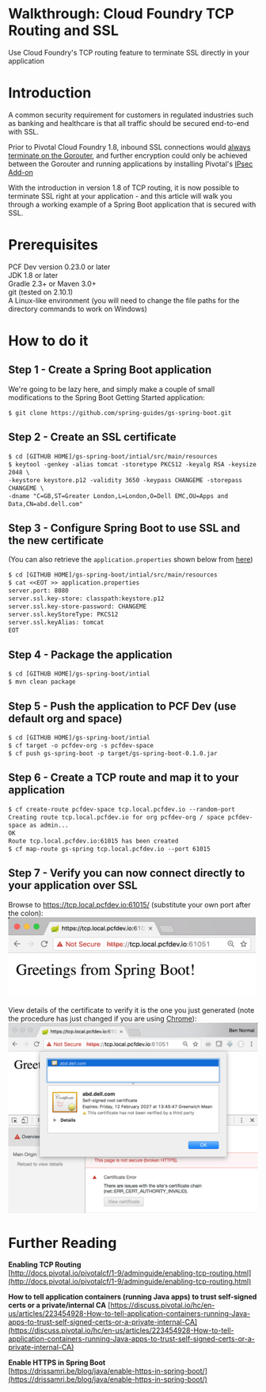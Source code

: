# Walkthrough: Cloud Foundry TCP Routing and SSL
Use Cloud Foundry's TCP routing feature to terminate SSL directly in your application

# Introduction
A common security requirement for customers in regulated industries such as banking and healthcare is that all traffic should be secured end-to-end with SSL. 

Prior to Pivotal Cloud Foundry 1.8, inbound SSL connections would [always terminate on the Gorouter](http://docs.pivotal.io/pivotalcf/1-9/adminguide/securing-traffic.html#ssl_options), and further encryption could only be achieved between the Gorouter and running applications by installing Pivotal's [IPsec Add-on](https://docs.pivotal.io/addon-ipsec/index.html)  

With the introduction in version 1.8 of TCP routing, it is now possible to terminate SSL right at your application - and this article will walk you through a working example of a Spring Boot application that is secured with SSL.  

# Prerequisites  
PCF Dev version 0.23.0 or later    
JDK 1.8 or later  
Gradle 2.3+ or Maven 3.0+  
git (tested on 2.10.1)   
A Linux-like environment (you will need to change the file paths for the directory commands to work on Windows)  

# How to do it
## Step 1 - Create a Spring Boot application  
We're going to be lazy here, and simply make a couple of small modifications to the Spring Boot Getting Started application:
    
    $ git clone https://github.com/spring-guides/gs-spring-boot.git

## Step 2 - Create an SSL certificate   
    
    $ cd [GITHUB HOME]/gs-spring-boot/intial/src/main/resources
    $ keytool -genkey -alias tomcat -storetype PKCS12 -keyalg RSA -keysize 2048 \
    -keystore keystore.p12 -validity 3650 -keypass CHANGEME -storepass CHANGEME \
    -dname "C=GB,ST=Greater London,L=London,O=Dell EMC,OU=Apps and Data,CN=abd.dell.com"  
 
## Step 3 - Configure Spring Boot to use SSL and the new certificate  
(You can also retrieve the `application.properties` shown below from [here](https://github.com/bendalby82/cf-tcp-routing-ssl/blob/master/scripts/application.properties))  

    $ cd [GITHUB HOME]/gs-spring-boot/intial/src/main/resources
    $ cat <<EOT >> application.properties  
    server.port: 8080
    server.ssl.key-store: classpath:keystore.p12
    server.ssl.key-store-password: CHANGEME
    server.ssl.keyStoreType: PKCS12
    server.ssl.keyAlias: tomcat
    EOT  
    
## Step 4 - Package the application
    
    $ cd [GITHUB HOME]/gs-spring-boot/intial  
    $ mvn clean package  

## Step 5 - Push the application to PCF Dev (use default org and space)
    
    $ cd [GITHUB HOME]/gs-spring-boot/intial
    $ cf target -o pcfdev-org -s pcfdev-space
    $ cf push gs-spring-boot -p target/gs-spring-boot-0.1.0.jar  

## Step 6 - Create a TCP route and map it to your application
    
    $ cf create-route pcfdev-space tcp.local.pcfdev.io --random-port
    Creating route tcp.local.pcfdev.io for org pcfdev-org / space pcfdev-space as admin...
    OK
    Route tcp.local.pcfdev.io:61015 has been created
    $ cf map-route gs-spring tcp.local.pcfdev.io --port 61015

## Step 7 - Verify you can now connect directly to your application over SSL
Browse to https://tcp.local.pcfdev.io:61015/ (substitute your own port after the colon):  
<img src="https://github.com/bendalby82/cf-tcp-routing-ssl/blob/master/images/HTTPS-to-my-app.png" width="500px">  

View details of the certificate to verify it is the one you just generated (note the procedure has just changed if you are using [Chrome](http://www.howtogeek.com/292076/how-do-you-view-ssl-certificate-details-in-google-chrome/)):  
<img src="https://github.com/bendalby82/cf-tcp-routing-ssl/blob/master/images/view-certificate.png" width="650px">  

# Further Reading
**Enabling TCP Routing**  
[http://docs.pivotal.io/pivotalcf/1-9/adminguide/enabling-tcp-routing.html](http://docs.pivotal.io/pivotalcf/1-9/adminguide/enabling-tcp-routing.html)  

**How to tell application containers (running Java apps) to trust self-signed certs or a private/internal CA**
[https://discuss.pivotal.io/hc/en-us/articles/223454928-How-to-tell-application-containers-running-Java-apps-to-trust-self-signed-certs-or-a-private-internal-CA](https://discuss.pivotal.io/hc/en-us/articles/223454928-How-to-tell-application-containers-running-Java-apps-to-trust-self-signed-certs-or-a-private-internal-CA)  
  
**Enable HTTPS in Spring Boot**  
[https://drissamri.be/blog/java/enable-https-in-spring-boot/](https://drissamri.be/blog/java/enable-https-in-spring-boot/)
